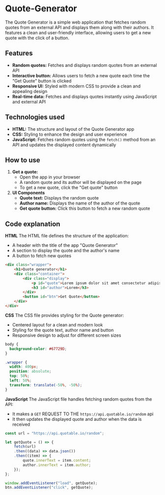 # Quote-Generator #

The Quote Generator is a simple web application that fetches random quotes from an external API and displays them along with their authors. It features a clean and user-friendly interface, allowing users to get a new quote with the click of a button.

## Features

* **Random quotes:** Fetches and displays random quotes from an external API
* **Interactive button:** Allows users to fetch a new quote each time the "Get Quote" button is clicked
* **Responsive UI:** Styled with modern CSS to provide a clean and appealing design
* **Real-time data:** Fetches and displays quotes instantly using JavaScript and external API

## Technologies used

* **HTML:** The structure and layout of the Quote Generator app
* **CSS:** Styling to enhance the design and user experience
* **JavaScript:** Fetches random quotes using the ```fetch()``` method from an API and updates the displayed content dynamically

## How to use

1. **Get a quote:**
   * Open the app in your browser
   * A random quote and its author will be displayed on the page
   * To get a new quote, click the "Get quote" button
2. **UI Components**
   * **Quote text:** Displays the random quote
   * **Author name:** Displays the name of the author of the quote
   * **Get quote button:** Click this button to fetch a new random quote

## Code explanation
**HTML**
The HTML file defines the structure of the application:
  * A header with the title of the app "Quote Generator"
  * A section to display the quote and the author's name
  * A button to fetch new quotes
  ```HTML
  <div class="wrapper">
      <h1>Quote generator</h1>
      <div class="container">
          <div class="display">
              <p id="quote">Lorem ipsum dolor sit amet consectetur adipisicing elit...</p>
              <h3 id="author">Lorem</h3>
          </div>
          <button id="btn">Get Quote</button>
      </div>
  </div>
  ```
**CSS**
The CSS file provides styling for the Quote generator:
  * Centered layout for a clean and modern look
  * Styling for the quote text, author name and button
  * Responsive design to adjust for different screen sizes
  ```CSS
  body {
    background-color: #67729D;
  }

  .wrapper {
    width: 400px;
    position: absolute;
    top: 50%;
    left: 50%;
    transform: translate(-50%, -50%);
  }
  ```

**JavaScript**
The JavaScript file handles fetching random quotes from the API:
  * It makes a ```GET``` REQUEST TO THE ```https://api.quotable.io/random``` api
  * It then updates the displayed quote and author when the data is received

  ```JavaScript
  const url = "https://api.quotable.io/random";
  
  let getQuote = () => {
      fetch(url)
      .then((data) => data.json())
      .then((item) => {
          quote.innerText = item.content;
          author.innerText = item.author;
      });
  };
  
  window.addEventListener("load", getQuote);
  btn.addEventListener("click", getQuote);
  ```
